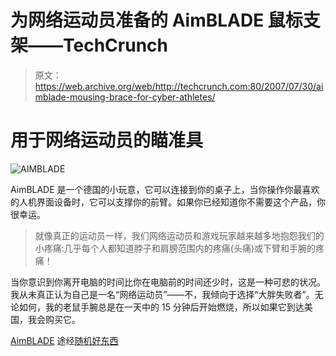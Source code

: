 # 为网络运动员准备的 AimBLADE 鼠标支架——TechCrunch

> 原文：<https://web.archive.org/web/http://techcrunch.com:80/2007/07/30/aimblade-mousing-brace-for-cyber-athletes/>

# 用于网络运动员的瞄准具

![AIMBLADE](img/295f34d4adc48253a68e6374250c1314.png)

AimBLADE 是一个德国的小玩意，它可以连接到你的桌子上，当你操作你最喜欢的人机界面设备时，它可以支撑你的前臂。如果你已经知道你不需要这个产品，你很幸运。

> 就像真正的运动员一样，我们网络运动员和游戏玩家越来越多地抱怨我们的小疼痛:几乎每个人都知道脖子和肩膀范围内的疼痛(头痛)或下臂和手腕的疼痛！

当你意识到你离开电脑的时间比你在电脑前的时间还少时，这是一种可悲的状况。我从未真正认为自己是一名“网络运动员”——不，我倾向于选择“大胖失败者”。无论如何，我的老鼠手腕总是在一天中的 15 分钟后开始燃烧，所以如果它到达美国，我会购买它。

[AimBLADE](https://web.archive.org/web/20210116041734/http://www.indiweb.de/en/shop/index.php?domain_id=4&warenkorb_id=91998&tab_id=1&lan=en&detail=true&produkt_id=987) 途经[随机好东西](https://web.archive.org/web/20210116041734/http://www.random-good-stuff.com/index.php/2007/07/29/the-mouse-arm-rsi-syndrome/)